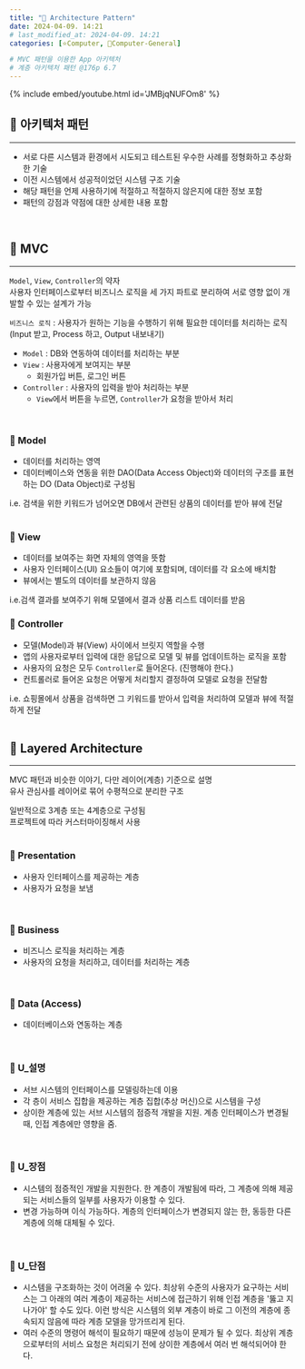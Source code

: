 ```yaml
---
title: "🌚 Architecture Pattern"
date: 2024-04-09. 14:21
# last_modified_at: 2024-04-09. 14:21
categories: [⭐Computer, 🌚Computer-General]

# MVC 패턴을 이용한 App 아키텍처
# 계층 아키텍처 패턴 @176p 6.7
---
```


{% include embed/youtube.html id='JMBjqNUFOm8' %}

## **💫 아키텍처 패턴**

---

- 서로 다른 시스템과 환경에서 시도되고 테스트된 우수한 사례를 정형화하고 추상화한 기술
- 이전 시스템에서 성공적이었던 시스템 구조 기술
- 해당 패턴을 언제 사용하기에 적절하고 적절하지 않은지에 대한 정보 포함
- 패턴의 강점과 약점에 대한 상세한 내용 포함
<br>

## **💫 MVC**

---

`Model`, `View`, `Controller`의 약자  
사용자 인터페이스로부터 비즈니스 로직을 세 가지 파트로 분리하여 서로 영향 없이 개발할 수 있는 설계가 가능  

`비즈니스 로직` : 사용자가 원하는 기능을 수행하기 위해 필요한 데이터를 처리하는 로직 (Input 받고, Process 하고, Output 내보내기)  

- `Model` : DB와 연동하여 데이터를 처리하는 부분
- `View` : 사용자에게 보여지는 부분
  - 회원가입 버튼, 로그인 버튼
- `Controller` : 사용자의 입력을 받아 처리하는 부분
  - `View`에서 버튼을 누르면, `Controller`가 요청을 받아서 처리
<br>

### **🫧 Model**

- 데이터를 처리하는 영역
- 데이터베이스와 연동을 위한 DAO(Data Access Object)와 데이터의 구조를 표현하는 DO (Data Object)로 구성됨

i.e. 검색을 위한 키워드가 넘어오면 DB에서 관련된 상품의 데이터를 받아 뷰에 전달  
<br>

### **🫧 View**

- 데이터를 보여주는 화면 자체의 영역을 뜻함
- 사용자 인터페이스(UI) 요소들이 여기에 포함되며, 데이터를 각 요소에 배치함
- 뷰에서는 별도의 데이터를 보관하지 않음

i.e.검색 결과를 보여주기 위해 모델에서 결과 상품 리스트 데이터를 받음
<br>

### **🫧 Controller**

- 모델(Model)과 뷰(View) 사이에서 브릿지 역할을 수행
- 앱의 사용자로부터 입력에 대한 응답으로 모델 및 뷰를 업데이트하는 로직을 포함
- 사용자의 요청은 모두 `Controller`로 들어온다. (진행해야 한다.)
- 컨트롤러로 들어온 요청은 어떻게 처리할지 결정하여 모델로 요청을 전달함

i.e. 쇼핑몰에서 상품을 검색하면 그 키워드를 받아서 입력을 처리하여 모델과 뷰에 적절하게 전달  
<br>

## **💫 Layered Architecture**

---

MVC 패턴과 비슷한 이야기, 다만 레이어(계층) 기준으로 설명  
유사 관심사를 레이어로 묶어 수평적으로 분리한 구조  

일반적으로 3계층 또는 4계층으로 구성됨  
프로젝트에 따라 커스터마이징해서 사용  
<br>

### **🫧 Presentation**

- 사용자 인터페이스를 제공하는 계층
- 사용자가 요청을 보냄
<br>

### **🫧 Business**

- 비즈니스 로직을 처리하는 계층
- 사용자의 요청을 처리하고, 데이터를 처리하는 계층
<br>

### **🫧 Data (Access)**

- 데이터베이스와 연동하는 계층
<br>

### **🫧 U_설명**

- 서브 시스템의 인터페이스를 모델링하는데 이용
- 각 층이 서비스 집합을 제공하는 계층 집합(추상 머신)으로 시스템을 구성
- 상이한 계층에 있는 서브 시스템의 점증적 개발을 지원. 계층 인터페이스가 변경될 때, 인접 계층에만 영향을 줌.
<br>

### **🫧 U_장점**

- 시스템의 점증적인 개발을 지원한다. 한 계층이 개발됨에 따라, 그 계층에 의해 제공되는 서비스들의 일부를 사용자가 이용할 수 있다.
- 변경 가능하며 이식 가능하다. 계층의 인터페이스가 변경되지 않는 한, 동등한 다른 계층에 의해 대체될 수 있다.
<br>

### **🫧 U_단점**

- 시스템을 구조화하는 것이 어려울 수 있다. 최상위 수준의 사용자가 요구하는 서비스는 그 아래의 여러 계층이 제공하는 서비스에 접근하기 위해 인접 계층을 '뚫고 지나가야' 할 수도 있다. 이런 방식은 시스템의 외부 계층이 바로 그 이전의 계층에 종속되지 않음에 따라 계층 모델을 망가뜨리게 된다.
- 여러 수준의 명령어 해석이 필요하기 때문에 성능이 문제가 될 수 있다. 최상위 계층으로부터의 서비스 요청은 처리되기 전에 상이한 계층에서 여러 번 해석되어야 한다.
<br>
